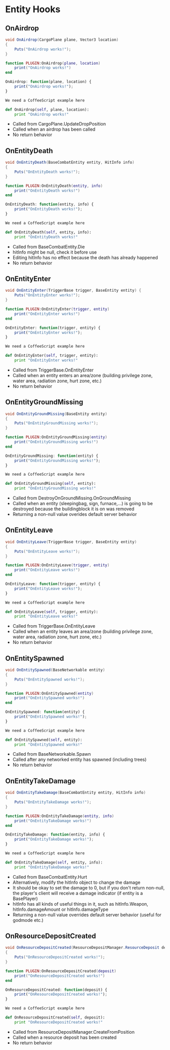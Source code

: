 # Entity Hooks

## OnAirdrop

``` csharp
void OnAirdrop(CargoPlane plane, Vector3 location)
{
    Puts("OnAirdrop works!");
}
```

``` lua
function PLUGIN:OnAirdrop(plane, location)
    print("OnAirdrop works!")
end
```

``` javascript
OnAirdrop: function(plane, location) {
    print("OnAirdrop works!");
}
```

``` coffeescript
We need a CoffeeScript example here
```

``` python
def OnAirdrop(self, plane, location):
    print "OnAirdrop works!"
```

 * Called from CargoPlane.UpdateDropPosition
 * Called when an airdrop has been called
 * No return behavior

## OnEntityDeath

``` csharp
void OnEntityDeath(BaseCombatEntity entity, HitInfo info)
{
    Puts("OnEntityDeath works!");
}
```

``` lua
function PLUGIN:OnEntityDeath(entity, info)
    print("OnEntityDeath works!")
end
```

``` javascript
OnEntityDeath: function(entity, info) {
    print("OnEntityDeath works!");
}
```

``` coffeescript
We need a CoffeeScript example here
```

``` python
def OnEntityDeath(self, entity, info):
    print "OnEntityDeath works!"
```

 * Called from BaseCombatEntity.Die
 * hitInfo might be null, check it before use
 * Editing hitInfo has no effect because the death has already happened
 * No return behavior

## OnEntityEnter

``` csharp
void OnEntityEnter(TriggerBase trigger, BaseEntity entity) {
    Puts("OnEntityEnter works!");
}
```

``` lua
function PLUGIN:OnEntityEnter(trigger, entity)
    print("OnEntityEnter works!")
end
```

``` javascript
OnEntityEnter: function(trigger, entity) {
    print("OnEntityEnter works!");
}
```

``` coffeescript
We need a CoffeeScript example here
```

``` python
def OnEntityEnter(self, trigger, entity):
    print "OnEntityEnter works!"
```

 * Called from TriggerBase.OnEntityEnter
 * Called when an entity enters an area/zone (building privilege zone, water area, radiation zone, hurt zone, etc.)
 * No return behavior

## OnEntityGroundMissing

``` csharp
void OnEntityGroundMissing(BaseEntity entity)
{
    Puts("OnEntityGroundMissing works!");
}
```

``` lua
function PLUGIN:OnEntityGroundMissing(entity)
    print("OnEntityGroundMissing works!")
end
```

``` javascript
OnEntityGroundMissing: function(entity) {
    print("OnEntityGroundMissing works!");
}
```

``` coffeescript
We need a CoffeeScript example here
```

``` python
def OnEntityGroundMissing(self, entity):
    print "OnEntityGroundMissing works!"
```

 * Called from DestroyOnGroundMissing.OnGroundMissing
 * Called when an entity (sleepingbag, sign, furnace,...) is going to be destroyed because the buildingblock it is on was removed
 * Returning a non-null value overides default server behavior

## OnEntityLeave

``` csharp
void OnEntityLeave(TriggerBase trigger, BaseEntity entity)
{
    Puts("OnEntityLeave works!");
}
```

``` lua
function PLUGIN:OnEntityLeave(trigger, entity)
    print("OnEntityLeave works!")
end
```

``` javascript
OnEntityLeave: function(trigger, entity) {
    print("OnEntityLeave works!");
}
```

``` coffeescript
We need a CoffeeScript example here
```

``` python
def OnEntityLeave(self, trigger, entity):
    print "OnEntityLeave works!"
```

 * Called from TriggerBase.OnEntityLeave
 * Called when an entity leaves an area/zone (building privilege zone, water area, radiation zone, hurt zone, etc.)
 * No return behavior

## OnEntitySpawned

``` csharp
void OnEntitySpawned(BaseNetworkable entity)
{
    Puts("OnEntitySpawned works!");
}
```

``` lua
function PLUGIN:OnEntitySpawned(entity)
    print("OnEntitySpawned works!")
end
```

``` javascript
OnEntitySpawned: function(entity) {
    print("OnEntitySpawned works!");
}
```

``` coffeescript
We need a CoffeeScript example here
```

``` python
def OnEntitySpawned(self, entity):
    print "OnEntitySpawned works!"
```

 * Called from BaseNetworkable.Spawn
 * Called after any networked entity has spawned (including trees)
 * No return behavior

## OnEntityTakeDamage

``` csharp
void OnEntityTakeDamage(BaseCombatEntity entity, HitInfo info)
{
    Puts("OnEntityTakeDamage works!");
}
```

``` lua
function PLUGIN:OnEntityTakeDamage(entity, info)
    print("OnEntityTakeDamage works!")
end
```

``` javascript
OnEntityTakeDamage: function(entity, info) {
    print("OnEntityTakeDamage works!");
}
```

``` coffeescript
We need a CoffeeScript example here
```

``` python
def OnEntityTakeDamage(self, entity, info):
    print "OnEntityTakeDamage works!"
```

 * Called from BaseCombatEntity.Hurt
 * Alternatively, modify the hitInfo object to change the damage
 * It should be okay to set the damage to 0, but if you don't return non-null, the player's client will receive a damage indicator (if entity is a BasePlayer)
 * hitInfo has all kinds of useful things in it, such as hitInfo.Weapon, hitInfo.damageAmount or hitInfo.damageType
 * Returning a non-null value overrides default server behavior (useful for godmode etc.)

## OnResourceDepositCreated

``` csharp
void OnResourceDepositCreated(ResourceDepositManager.ResourceDeposit deposit)
{
    Puts("OnResourceDepositCreated works!");
}
```

``` lua
function PLUGIN:OnResourceDepositCreated(deposit)
    print("OnResourceDepositCreated works!")
end
```

``` javascript
OnResourceDepositCreated: function(deposit) {
    print("OnResourceDepositCreated works!");
}
```

``` coffeescript
We need a CoffeeScript example here
```

``` python
def OnResourceDepositCreated(self, deposit):
    print "OnResourceDepositCreated works!"
```

 * Called from ResourceDepositManager.CreateFromPosition
 * Called when a resource deposit has been created
 * No return behavior
